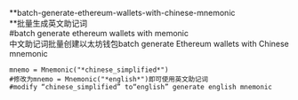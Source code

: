 **batch-generate-ethereum-wallets-with-chinese-mnemonic<br/>
**批量生成英文助记词<br/>
#batch generate ethereum wallets with memonic<br/>
中文助记词批量创建以太坊钱包batch generate Ethereum wallets with Chinese mnemonic<br/>
```
mnemo = Mnemonic("*chinese_simplified*") 
#修改为mnemo = Mnemonic("*english*")即可使用英文助记词 
#modify “chinese_simplified” to“english” generate english mnemonic
```
